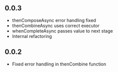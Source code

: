 ## 0.0.3
* thenComposeAsync error handling fixed
* thenCombineAsync uses correct executor
* whenCompleteAsync passes value to next stage
* Internal refactoring

## 0.0.2
* Fixed error handling in thenCombine function